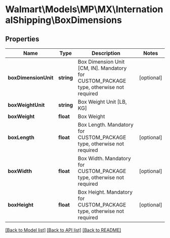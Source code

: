 # Walmart\Models\MP\MX\InternationalShipping\BoxDimensions

## Properties

Name | Type | Description | Notes
------------ | ------------- | ------------- | -------------
**boxDimensionUnit** | **string** | Box Dimension Unit [CM, IN]. Mandatory for CUSTOM_PACKAGE type, otherwise not required | [optional]
**boxWeightUnit** | **string** | Box Weight Unit [LB, KG] |
**boxWeight** | **float** | Box Weight |
**boxLength** | **float** | Box Length. Mandatory for CUSTOM_PACKAGE type, otherwise not required | [optional]
**boxWidth** | **float** | Box Width. Mandatory for CUSTOM_PACKAGE type, otherwise not required | [optional]
**boxHeight** | **float** | Box Height. Mandatory for CUSTOM_PACKAGE type, otherwise not required | [optional]


[[Back to Model list]](./) [[Back to API list]](../../../../../README.md#supported-apis) [[Back to README]](../../../../../README.md)

